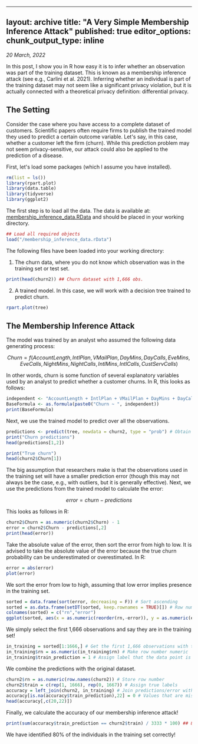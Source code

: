 
---
layout: archive
title: "A Very Simple Membership Inference Attack"
published: true
editor_options:
  chunk_output_type: inline
---

*20 March, 2022*

In this post, I show you in R how easy it is to infer whether an observation was part of the training dataset. This is known as a membership inference attack (see e.g., Carlini et al. 2021). Inferring whether an individual is part of the training dataset may not seem like a significant privacy violation, but it is actually connected with a theoretical privacy definition: differential privacy.

## The Setting

Consider the case where you have access to a complete dataset of customers. Scientific papers often require firms to publish the trained model they used to predict a certain outcome variable. Let's say, in this case, whether a customer left the firm (churn). While this prediction problem may not seem privacy-sensitive, our attack could also be applied to the prediction of a disease.

First, let's load some packages (which I assume you have installed).

```r
rm(list = ls())
library(rpart.plot)
library(data.table)
library(tidyverse)
library(ggplot2)
```

The first step is to load all the data. The data is available at: [membership_inference_data.RData](https://github.com/GilianPonte/membership_inference/blob/main/membership_inference_data.RData "membership_inference_data.RData") and should be placed in your working directory.

```r
## Load all required objects
load("/membership_inference_data.rData")
```

The following files have been loaded into your working directory:

1. The churn data, where you do not know which observation was in the training set or test set.

```r
print(head(churn2)) ## Churn dataset with 1,666 obs.
```

2. A trained model. In this case, we will work with a decision tree trained to predict churn.

```r
rpart.plot(tree)
```

## The Membership Inference Attack

The model was trained by an analyst who assumed the following data generating process:

$$
Churn = f(AccountLength, IntlPlan, VMailPlan, DayMins, DayCalls, EveMins, EveCalls, NightMins, NightCalls, IntlMins, IntlCalls, CustServCalls)
$$

In other words, churn is some function of several explanatory variables used by an analyst to predict whether a customer churns. In R, this looks as follows:

```r
independent <- "AccountLength + IntlPlan + VMailPlan + DayMins + DayCalls + EveMins + EveCalls + NightMins + NightCalls + IntlMins + IntlCalls + CustServCalls"
BaseFormula <- as.formula(paste0("Churn ~ ", independent))
print(BaseFormula)
```

Next, we use the trained model to predict over all the observations.

```r
predictions <- predict(tree, newdata = churn2, type = "prob") # Obtain predictions
print("Churn predictions")
head(predictions[1,2])

print("True churn")
head(churn2$Churn[1])
```

The big assumption that researchers make is that the observations used in the training set will have a smaller prediction error (though this may not always be the case, e.g., with outliers, but it is generally effective). Next, we use the predictions from the trained model to calculate the error:

$$
error = churn - predictions
$$

This looks as follows in R:

```r
churn2$Churn = as.numeric(churn2$Churn) - 1
error = churn2$Churn - predictions[,2]
print(head(error))
```

Take the absolute value of the error, then sort the error from high to low. It is advised to take the absolute value of the error because the true churn probability can be underestimated or overestimated. In R:

```r
error = abs(error)
plot(error)
```

We sort the error from low to high, assuming that low error implies presence in the training set.

```r
sorted = data.frame(sort(error, decreasing = F)) # Sort ascending
sorted = as.data.frame(setDT(sorted, keep.rownames = TRUE)[]) # Row numbers to a column in data frame
colnames(sorted) = c("rn","error")
ggplot(sorted, aes(x = as.numeric(reorder(rn,-error)), y = as.numeric(error))) + geom_point() + ylab("Error") + xlab("Row Number") + theme(axis.text.x = element_text(angle = -90))
```

We simply select the first 1,666 observations and say they are in the training set!

```r
in_training = sorted[1:1666,] # Get the first 1,666 observations with the lowest error
in_training$rn = as.numeric(in_training$rn) # Make row number numeric
in_training$train_prediction = 1 # Assign label that the data point is in the training set
```

We combine the predictions with the original dataset.

```r
churn2$rn = as.numeric(row.names(churn2)) # Store row number
churn2$train = c(rep(1, 1666), rep(0, 1667)) # Assign true labels
accuracy = left_join(churn2, in_training) # Join predictions/error with the original dataset, based on row number
accuracy[is.na(accuracy$train_prediction),22] = 0 # Values that are missing = 0 (not in the training set)
head(accuracy[,c(20,22)])
```

Finally, we calculate the accuracy of our membership inference attack!

```r
print(sum(accuracy$train_prediction == churn2$train) / 3333 * 100) ## 80% accuracy!
```

We have identified 80% of the individuals in the training set correctly!
